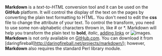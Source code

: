 **Markdown** is a *text-to-HTML* conversion tool and it can be used on the **GitHub** platform. It will control the display of the text on the pages by converting the plain text formatting to HTML. You don't need to edit the **css** file to change the attribute of your text.
To control the transform, you need to use some non-alphabetic characters thrown in, like # or *. Markdown will help you transform the plain text to **bold**, *italic*, [adding links](https://github.com/adam-p/markdown-here/wiki/Markdown-Cheatsheet) or ![images](http://manchester.unh.edu/sites/default/themes/manchester/images/logo_outline.png).
**Markdown** is not only available on [GitHub.com](http://github.com). You can download it from [daringfireball]http://daringfireball.net/projects/markdown/); however, **Markdown** also requires the standard Perl library module.
